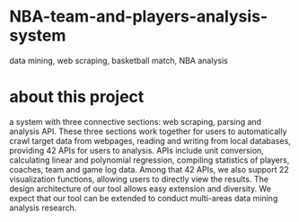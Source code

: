 # NBA-team-and-players-analysis-system
data mining, web scraping, basketball match, NBA analysis

# about this project 
 a system with three connective sections: web scraping, parsing and analysis API. These three sections work together for users to automatically crawl target data from webpages, reading and writing from local databases, providing 42 APIs for users to analysis. APIs include unit conversion, calculating linear and polynomial regression, compiling statistics of players, coaches, team and game log data. Among that 42 APIs, we also support 22 visualization functions, allowing users to directly view the results. The design architecture of our tool allows easy extension and diversity. We expect that our tool can be extended to conduct multi-areas data mining analysis research.
